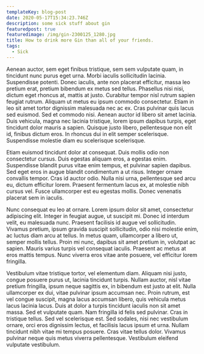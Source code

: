 ```yaml
---
templateKey: blog-post
date: 2020-05-17T15:34:23.746Z
description: some sick stuff about gin
featuredpost: true
featuredimage: /img/gin-2300125_1280.jpg
title: How to drink more Gin than all of your friends.
tags:
  - Sick
---
```

Aenean auctor, sem eget finibus tristique, sem sem vulputate quam, in tincidunt nunc purus eget urna. Morbi iaculis sollicitudin lacinia. Suspendisse potenti. Donec iaculis, ante non placerat efficitur, massa leo pretium erat, pretium bibendum ex metus sed tellus. Phasellus nisi nisi, dictum eget rhoncus at, mattis at justo. Curabitur tempor nisl rutrum sapien feugiat rutrum. Aliquam ut metus eu ipsum commodo consectetur. Etiam in leo sit amet tortor dignissim malesuada nec ac ex. Cras pulvinar quis lacus sed euismod. Sed et commodo nisi. Aenean auctor id libero sit amet lacinia. Duis vehicula, magna nec lacinia tristique, lorem ipsum dapibus turpis, eget tincidunt dolor mauris a sapien. Quisque justo libero, pellentesque non elit id, finibus dictum eros. In rhoncus dui in elit semper scelerisque. Suspendisse molestie diam eu scelerisque scelerisque.

Etiam euismod tincidunt dolor at consequat. Duis mollis odio non consectetur cursus. Duis egestas aliquam eros, a egestas enim. Suspendisse blandit purus vitae enim tempus, et pulvinar sapien dapibus. Sed eget eros in augue blandit condimentum a ut risus. Integer ornare convallis tempor. Cras id auctor odio. Nulla nisi urna, pellentesque sed arcu eu, dictum efficitur lorem. Praesent fermentum lacus ex, at molestie nibh cursus vel. Fusce ullamcorper est eu egestas mollis. Donec venenatis placerat sem in iaculis.

Nunc consequat eu leo at ornare. Lorem ipsum dolor sit amet, consectetur adipiscing elit. Integer in feugiat augue, ut suscipit mi. Donec id interdum velit, eu malesuada nunc. Praesent facilisis id augue vel sollicitudin. Vivamus pretium, ipsum gravida suscipit sollicitudin, odio nisi molestie enim, ac luctus diam arcu at tellus. In metus quam, ullamcorper a libero ut, semper mollis tellus. Proin mi nunc, dapibus sit amet pretium in, volutpat ac sapien. Mauris varius turpis vel consequat iaculis. Praesent ac metus at eros mattis tempus. Nunc viverra eros vitae ante posuere, vel efficitur lorem fringilla.

Vestibulum vitae tristique tortor, vel elementum diam. Aliquam nisi justo, congue posuere purus ut, lacinia tincidunt turpis. Nullam auctor, nisl vitae pretium fringilla, ipsum neque sagittis ex, in bibendum est justo at elit. Nulla ullamcorper ex dui, vitae pulvinar ipsum accumsan nec. Proin rutrum, est vel congue suscipit, magna lacus accumsan libero, quis vehicula metus lacus lacinia lacus. Duis at dolor a turpis tincidunt iaculis non sit amet massa. Sed et vulputate quam. Nam fringilla id felis sed pulvinar. Cras in tristique tellus. Sed vel scelerisque est. Sed sodales, nisi nec vestibulum ornare, orci eros dignissim lectus, et facilisis lacus ipsum et urna. Nullam tincidunt nibh vitae mi tempus posuere. Cras vitae tellus dolor. Vivamus pulvinar neque quis metus viverra pellentesque. Vestibulum eleifend vulputate vestibulum.